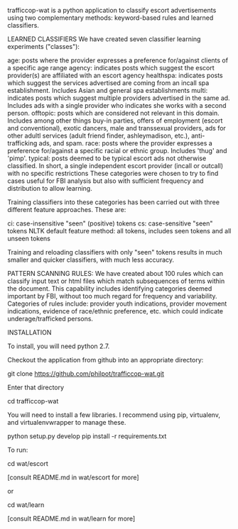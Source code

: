 trafficcop-wat is a python application to classify escort advertisements using two complementary methods: keyword-based rules and learned classifiers.

LEARNED CLASSIFIERS
We have created seven classifier learning experiments ("classes"):

age: posts where the provider expresses a preference for/against clients of a specific age range
agency: indicates posts which suggest the escort provider(s) are affiliated with an escort agency
healthspa: indicates posts which suggest the services advertised are coming from an incall spa establishment.  Includes Asian and general spa establishments
multi: indicates posts which suggest multiple providers advertised in the same ad.  Includes ads with a single provider who indicates she works with a second person.
offtopic: posts which are considered not relevant in this domain.  Includes among other things buy-in parties, offers of employment (escort and conventional), exotic dancers, male and transsexual providers, ads for other adultl services (adult friend finder, ashleymadison, etc.), anti-trafficking ads, and spam.
race: posts where the provider expresses a preference for/against a specific racial or ethnic group.  Includes 'thug' and 'pimp'.
typical: posts deemed to be typical escort ads not otherwise classified.  In short, a single independent escort provider (incall or outcall) with no specific restrictions 
These categories were chosen to try to find cases useful for FBI analysis but also with sufficient frequency and distribution to allow learning.

Training classifiers into these categories has been carried out with three different feature approaches.  These are:

ci: case-insensitive "seen" (positive) tokens
cs: case-sensitive "seen" tokens
NLTK default feature method: all tokens, includes seen tokens and all unseen tokens

Training and reloading classifiers with only "seen" tokens results in much smaller and quicker classifiers, with much less accuracy.

PATTERN SCANNING RULES:
We have created about 100 rules which can classify input text or html files which match subsequences of terms within the document.  This capability includes identifying categories deemed important by FBI, without too much regard for frequency and variability.  Categories of rules include: provider youth indications, provider movement indications, evidence of race/ethnic preference, etc. which could indicate underage/trafficked persons.

INSTALLATION

To install, you will need python 2.7.

Checkout the application from github into an appropriate directory:

git clone https://github.com/philpot/trafficcop-wat.git

Enter that directory

cd trafficcop-wat

You will need to install a few libraries.  I recommend using pip, virtualenv, and virtualenvwrapper to manage these.

python setup.py develop
pip install -r requirements.txt 

To run:

cd wat/escort

[consult README.md in wat/escort for more]

or

cd wat/learn

[consult README.md in wat/learn for more]

